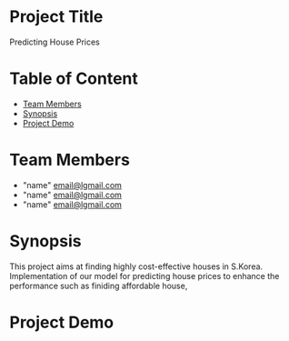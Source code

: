 # Project Title
Predicting House Prices 

# Table of Content

* [Team Members](#team-members)
* [Synopsis](#Synopsis)
* [Project Demo](#project_demo)

# <a name="team-members"></a>Team Members
* "name" <email@lgmail.com>
* "name" <email@lgmail.com>
* "name" <email@lgmail.com>

# <a name="Synopsis"></a>Synopsis
This project aims at finding highly cost-effective houses in S.Korea.
Implementation of our model for predicting house prices to enhance the performance such as finiding affordable house, 
# <a name="project_demo"></a>Project Demo
